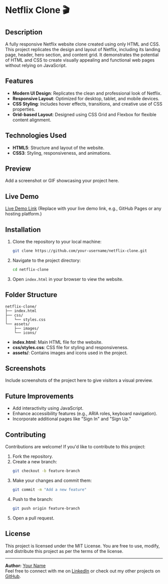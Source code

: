 # Netflix Clone 🎬

## Description
A fully responsive Netflix website clone created using only HTML and CSS. This project replicates the design and layout of Netflix, including its landing page, header, hero section, and content grid. It demonstrates the potential of HTML and CSS to create visually appealing and functional web pages without relying on JavaScript.

## Features
- **Modern UI Design**: Replicates the clean and professional look of Netflix.
- **Responsive Layout**: Optimized for desktop, tablet, and mobile devices.
- **CSS Styling**: Includes hover effects, transitions, and creative use of CSS properties.
- **Grid-based Layout**: Designed using CSS Grid and Flexbox for flexible content alignment.

## Technologies Used
- **HTML5**: Structure and layout of the website.
- **CSS3**: Styling, responsiveness, and animations.

## Preview
Add a screenshot or GIF showcasing your project here.

## Live Demo
[Live Demo Link](#) (Replace with your live demo link, e.g., GitHub Pages or any hosting platform.)

## Installation
1. Clone the repository to your local machine:
   ```bash
   git clone https://github.com/your-username/netflix-clone.git
   ```
2. Navigate to the project directory:
   ```bash
   cd netflix-clone
   ```
3. Open `index.html` in your browser to view the website.

## Folder Structure
```
netflix-clone/
├── index.html
├── css/
│   └── styles.css
└── assets/
    ├── images/
    └── icons/
```
- **index.html**: Main HTML file for the website.
- **css/styles.css**: CSS file for styling and responsiveness.
- **assets/**: Contains images and icons used in the project.

## Screenshots
Include screenshots of the project here to give visitors a visual preview.

## Future Improvements
- Add interactivity using JavaScript.
- Enhance accessibility features (e.g., ARIA roles, keyboard navigation).
- Incorporate additional pages like "Sign In" and "Sign Up."

## Contributing
Contributions are welcome! If you'd like to contribute to this project:
1. Fork the repository.
2. Create a new branch:
   ```bash
   git checkout -b feature-branch
   ```
3. Make your changes and commit them:
   ```bash
   git commit -m "Add a new feature"
   ```
4. Push to the branch:
   ```bash
   git push origin feature-branch
   ```
5. Open a pull request.

## License
This project is licensed under the MIT License. You are free to use, modify, and distribute this project as per the terms of the license.

---

**Author:** [Your Name](#)  
Feel free to connect with me on [LinkedIn](#) or check out my other projects on [GitHub](#).

